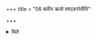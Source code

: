 +++
title = "06 बलीय ऋचो वषट्करोतीति"

+++

<details><summary>थिते</summary>

6. Similarly (there is a rule:) He utters Vaṣaṭ with more force than the verse.  
</details>

